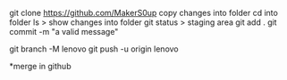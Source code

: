 git clone https://github.com/MakerS0up
copy changes into folder
cd into folder
ls > show changes into folder
git status > staging area
git add .
git commit -m "a valid message"

git branch -M lenovo
git push -u origin lenovo

*merge in github
